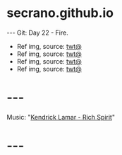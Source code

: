 # secrano.github.io

--- Git: Day 22 - Fire. 

- Ref img, source: [twt@](https://x.com/HamsterFragment/status/1807396639218536645)
- Ref img, source: [twt@](https://www.youtube.com/watch?v=GHnqnbLDpc0)
- Ref img, source: [twt@](https://www.youtube.com/watch?v=ykC7Jq0T77I)
- Ref img, source: [twt@](https://www.youtube.com/watch?v=Hm2M54WNQQw)

# ---
Music: "[Kendrick Lamar - Rich Spirit](https://www.youtube.com/watch?v=toBTPGfurLc)"
# ---
